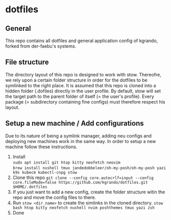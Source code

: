# dotfiles
## General

This repo contains all dotfiles and general application config of kgrando, forked from der-faebu's systems.

## File structure

The directory layout of this repo is designed to work with stow.
Thereofre, we rely upon a certain folder structure in order for the dotfiles to be symlinked to the right place.
It is assumed that this repo is cloned into a hidden folder (.dofiles) directly in the user profile.
By default, stow will set the target path to the parent folder of itself (= the user's profile).
Every package (= subdirectory containing fine configs) must therefore respect his layout. 

## Setup a new machine / Add configurations
Due to its nature of being a symlink manager, adding neu configs and deploying new machines work in the same way.
In order to setup a new machine follow these instructions.

1. Install  
    ``` sudo apt install git htop kitty neofetch neovim  ```  
    ``` brew install nushell tmux jandedobbeleer/oh-my-posh/oh-my-posh yazi k9s kubecm kubectl-cnpg stow ```
2. Clone this repo ```git clone --config core.autocrlf=input --config core.fileMode=false https://github.com/kgrando/dotfiles.git $HOME/.dotfiles ```
3. If you just want to add a new config, create the folder structure witin the repo and move the config files to there.
4. Run ```stow <dir_name>``` to create the simlinks in the cloned directory. ``` stow bash htop kitty neofetch nushell nvim poshthemes tmux yazi zsh ```
5. Done
